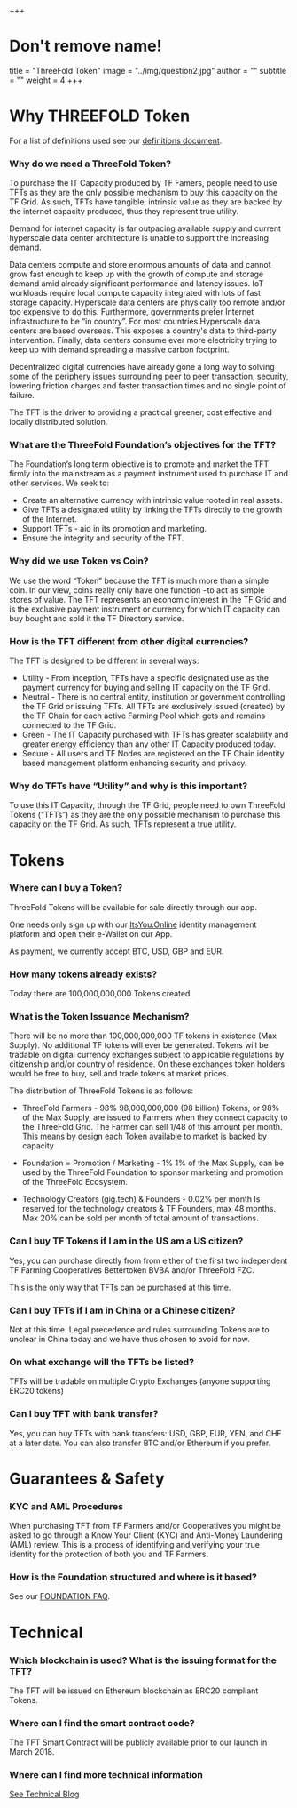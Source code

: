 +++
# Don't remove name!
title = "ThreeFold Token"
image = "../img/question2.jpg"
author = ""
subtitle = ""
weight = 4
+++

# Why THREEFOLD Token

For a list of definitions used see our [definitions document](https://github.com/threefoldtoken/legal/blob/master/definitions.md).


### Why do we need a ThreeFold Token?

To purchase the IT Capacity produced by TF Famers, people need to use TFTs as they are the only possible mechanism to buy this capacity on the TF Grid. As such, TFTs have tangible, intrinsic value as they are backed by the internet capacity produced, thus they represent true utility. 

Demand for internet capacity is far outpacing available supply and current hyperscale data center architecture is unable to support the increasing demand.

Data centers compute and store enormous amounts of data and cannot grow fast enough to keep up with the growth of compute and storage demand amid already significant performance and latency issues. IoT workloads require local compute capacity integrated with lots of fast storage capacity. Hyperscale data centers are physically too remote and/or too expensive to do this. Furthermore, governments prefer Internet infrastructure to be “in country”. For most countries Hyperscale data centers are based overseas. This exposes a country's data to third-party intervention. Finally, data centers consume ever more electricity trying to keep up with demand spreading a massive carbon footprint.

Decentralized digital currencies have already gone a long way to solving some of the periphery issues surrounding peer to peer transaction, security, lowering friction charges and faster transaction times and no single point of failure.

The TFT is the driver to providing a practical greener, cost effective and locally distributed solution.

### What are the ThreeFold Foundation’s objectives for the TFT?

The Foundation’s long term objective is to promote and market the TFT firmly into the mainstream as a payment instrument used to purchase IT and other services. We seek to:

* Create an alternative currency with intrinsic value rooted in real assets.
* Give TFTs a designated utility by linking the TFTs directly to the growth of the Internet.
* Support TFTs - aid in its promotion and marketing.
* Ensure the integrity and security of the TFT.

### Why did we use Token vs Coin?

We use the word “Token” because the TFT is much more than a simple coin. In our view, coins really only have one function - to act as simple stores of value. The TFT represents an economic interest in the TF Grid and is the exclusive payment instrument or currency for which IT capacity can buy bought and sold it the TF Directory service.

### How is the TFT different from other digital currencies?

The TFT is designed to be different in several ways:

* Utility - From inception, TFTs have a specific designated use as the payment currency for buying and selling IT capacity on the TF Grid.
* Neutral - There is no central entity, institution or government controlling the TF Grid or issuing TFTs. All TFTs are exclusively issued (created) by the TF Chain for each active Farming Pool which gets and remains connected to the TF Grid.
* Green -  The IT Capacity purchased with TFTs has greater scalability and greater energy efficiency than any other IT Capacity produced today.
* Secure - All users and TF Nodes are registered on the TF Chain identity based management platform enhancing security and privacy.



### Why do TFTs have “Utility” and why is this important?

To use this IT Capacity, through the TF Grid, people need to own ThreeFold Tokens (“TFTs”) as they are the only possible mechanism to purchase this capacity on the TF Grid. As such, TFTs represent a true utility.

# Tokens

### Where can I buy a Token?

ThreeFold Tokens will be available for sale directly through our app.

One needs only sign up with our [ItsYou.Online](http://itsyou.online) identity management platform and open their e-Wallet on our App.

As payment, we currently accept BTC, USD, GBP and EUR.

### How many tokens already exists?

Today there are 100,000,000,000 Tokens created.

### What is the Token Issuance Mechanism?

There will be no more than 100,000,000,000 TF tokens in existence (Max Supply). No additional TF tokens will ever be generated. Tokens will be tradable on digital currency exchanges subject to applicable regulations by citizenship and/or country of residence. On these exchanges token holders would be free to buy, sell and trade tokens at market prices.

The distribution of ThreeFold Tokens is as follows:

* ThreeFold Farmers - 98%
  98,000,000,000 (98 billion) Tokens, or 98% of the Max Supply, are issued to Farmers when they connect capacity to the ThreeFold Grid. The Farmer can sell 1/48 of this amount per month. This means by design each Token available to market is backed by capacity

* Foundation = Promotion / Marketing - 1%
  1% of the Max Supply, can be used by the ThreeFold Foundation to sponsor marketing and promotion of the ThreeFold Ecosystem.

* Technology Creators (gig.tech) & Founders - 0.02% per month
  Is reserved for the technology creators & TF Founders, max 48 months. Max 20% can be sold per month of total amount of transactions.


### Can I buy TF Tokens if I am in the US am a US citizen?

Yes, you can purchase directly from from either of the first two independent TF Farming Cooperatives Bettertoken BVBA and/or ThreeFold FZC.

This is the only way that TFTs can be purchased at this time. 

### Can I buy TFTs if I am in China or a Chinese citizen?

Not at this time. Legal precedence and rules surrounding Tokens are to unclear in China today and we have thus chosen to avoid for now. 

### On what exchange will the TFTs be listed?

TFTs will be tradable on multiple Crypto Exchanges (anyone supporting ERC20 tokens)

### Can I buy TFT with bank transfer?

Yes, you can buy TFTs with bank transfers: USD, GBP, EUR, YEN, and CHF at a later date. You can also transfer BTC and/or Ethereum if you prefer.


# Guarantees & Safety

### KYC and AML Procedures

When purchasing TFT from TF Farmers and/or Cooperatives you might be asked to go through a Know Your Client (KYC) and Anti-Money Laundering (AML) review. This is a process of identifying and verifying your true identity for the protection of both you and TF Farmers.

### How is the Foundation structured and where is it based?

See our [FOUNDATION FAQ](/faq/foundation-faq).

# Technical

### Which blockchain is used? What is the issuing format for the TFT?

The TFT will be issued on Ethereum blockchain as ERC20 compliant Tokens.

### Where can I find the smart contract code?

The TFT Smart Contract will be publicly available prior to our launch in March 2018.

### Where can I find more technical information

[See Technical Blog](/information)